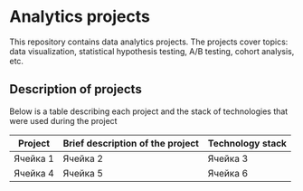 # Analytics projects
This repository contains data analytics projects. The projects cover topics: data visualization, statistical hypothesis testing, A/B testing, cohort analysis, etc.

## Description of projects
Below is a table describing each project and the stack of technologies that were used during the project

| Project | Brief description of the project | Technology stack |
| ----------- | ----------- | ----------- |
| Ячейка 1    | Ячейка 2   | Ячейка 3   |
| Ячейка 4    | Ячейка 5   | Ячейка 6   |
